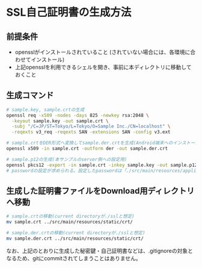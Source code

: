 # SSL自己証明書の生成方法

## 前提条件
- opensslがインストールされていること (されていない場合には、各環境に合わせてインストール)
- 上記opensslを利用できるシェルを開き、事前に本ディレクトリに移動しておくこと

## 生成コマンド
```sh
# sample.key, sample.crtの生成
openssl req -x509 -nodes -days 825 -newkey rsa:2048 \
  -keyout sample.key -out sample.crt \
  -subj "/C=JP/ST=Tokyo/L=Tokyo/O=Sample Inc./CN=localhost" \
  -reqexts v3_req -reqexts SAN -extensions SAN -config v3.ext

# sample.crtをDER形式へ変換してsample.der.crtを生成(Android端末へのインストール用)
openssl x509 -in sample.crt -outform der -out sample.der.crt

# sample.p12の生成(本サンプルのserver側への設定用)
openssl pkcs12 -export -in sample.crt -inkey sample.key -out sample.p12
# passwordの設定が求められる。設定したpasswordは「./src/main/resources/application.properties」の「server.ssl.key-store-password」に反映する。
```

## 生成した証明書ファイルをDownload用ディレクトリへ移動
```sh
# sample.crtの移動(current directoryが./sslと想定)
mv sample.crt ../src/main/resources/static/crt/

# sample.der.crtの移動(current directoryが./sslと想定)
mv sample.der.crt ../src/main/resources/static/crt/
```

なお、上記のとおりに生成した秘密鍵・自己証明書などは、.gitignoreの対象となるため、gitにcommitされてしまうことはありません。
